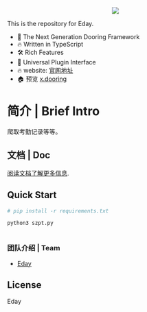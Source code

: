 <div align=center >
<img  src="https://s1.ax1x.com/2023/01/14/pSMrU2T.jpg"/>
</div>

<a href="https://www.python.org">
    <img src="https://img.shields.io/badge/python-Eday--lib-brightgreen" alt="">
  </a>



This is the repository for Eday.
- 💪 The Next Generation Dooring Framework
- 🔥 Written in TypeScript
- 🛠️ Rich Features
- 🔩 Universal Plugin Interface
- 🔥 website: [官网地址](http://x.dooring.cn/dooringx-org)
- 🏠 预览 [x.dooring](http://x.dooring.cn/editor/home)
# 简介 | Brief Intro

爬取考勤记录等等。


## 文档 | Doc


[阅读文档了解更多信息](https://h5-dooring.github.io/dooringx/).


## Quick Start

  ```bash
# pip install -r requirements.txt

python3 szpt.py



  ```


###  团队介绍 | Team 

- [Eday](https://github.com/CodeXz0)


## License

Eday



